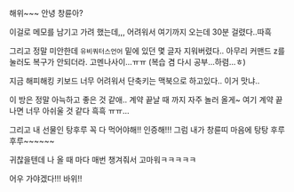 해위~~~ 안녕 창륜아?

이걸로 메모를 남기고 가려 했는데,,,
어려워서 여기까지 오는데 30분 걸렸다..따흑

그리고 정말 미안한데
`유비쿼터스언어` 밑에 있던 몇 글자 지워버렸다..
아무리 커맨드 z를 눌러도 복구가 안되더라. 고멘나사이...ㅠㅠ
(복습 겸 다시 공부...하렴...ㅎ)

지금 해피해킹 키보드 너무 어려워서 단축키는 맥북으로 하고있다.. 이거 맛냐..

이 방은 정말 아늑하고 좋은 것 같애.. 계약 끝날 때 까지 자주 놀러 올게~
여기 계약 끝나면 너무 아쉬울 것 같다 흑흑 ㅠㅠ...

그리고 내 선물인 탕후루 꼭 다 먹어야해!! 인증해!!!
그럼 내가 창륜띠 마음에 탕탕 후루후루~~~~~~

귀찮을텐데 나 올 때 마다 매번 챙겨줘서 고마워ㅋㅋㅋㅋㅋ

어우 가야겠다!!! 바위!!